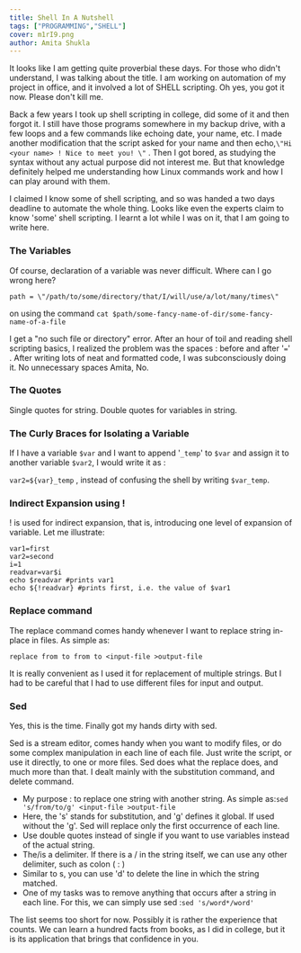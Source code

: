 ```yaml
---
title: Shell In A Nutshell
tags: ["PROGRAMMING","SHELL"]
cover: m1rI9.png
author: Amita Shukla
---
```



It looks like I am getting quite proverbial these days. For those who didn't understand, I was talking about the title. I am working on automation of my project in office, and it involved a lot of SHELL scripting. Oh yes, you got it now. Please don't kill me.

 


<re-img src="m1rI9.png"></re-img>

 


Back a few years I took up shell scripting in college, did some of it and then forgot it. I still have those programs somewhere in my backup drive, with a few loops and a few commands like echoing date, your name, etc. I made another modification that the script asked for your name and then echo,`\"Hi <your name> ! Nice to meet you! \"` . Then I got bored, as studying the syntax without any actual purpose did not interest me. But that knowledge definitely helped me understanding how Linux commands work and how I can play around with them.

 


I claimed I know some of shell scripting, and so was handed a two days deadline to automate the whole thing. Looks like even the experts claim to know 'some' shell scripting. I learnt a lot while I was on it, that I am going to write here.

 


### The Variables

Of course, declaration of a variable was never difficult. Where can I go wrong here?

`path = \"/path/to/some/directory/that/I/will/use/a/lot/many/times\"`

on using the command `cat $path/some-fancy-name-of-dir/some-fancy-name-of-a-file`

I get a \"no such file or directory\" error. After an hour of toil and reading shell scripting basics, I realized the problem was the spaces : before and after '`=`' . After writing lots of neat and formatted code, I was subconsciously doing it. No unnecessary spaces Amita, No.

 


### The Quotes

Single quotes for string. Double quotes for variables in string.

 


### The Curly Braces for Isolating a Variable

If I have a variable `$var` and I want to append '`_temp`' to `$var` and assign it to another variable `$var2`, I would write it as :

`var2=${var}_temp` , instead of confusing the shell by writing `$var_temp`.

 


### Indirect Expansion using !

! is used for indirect expansion, that is, introducing one level of expansion of variable. Let me illustrate:

``` 
var1=first
var2=second
i=1
readvar=var$i
echo $readvar #prints var1
echo ${!readvar} #prints first, i.e. the value of $var1
```
 
### Replace command

The replace command comes handy whenever I want to replace string in-place in files. As simple as:

`replace from to from to <input-file >output-file`

It is really convenient as I used it for replacement of multiple strings. But I had to be careful that I had to use different files for input and output.

 


### Sed

Yes, this is the time. Finally got my hands dirty with sed.

Sed is a stream editor, comes handy when you want to modify files, or do some complex manipulation in each line of each file. Just write the script, or use it directly, to one or more files. Sed does what the replace does, and much more than that. I dealt mainly with the substitution command, and delete command.

- My purpose : to replace one string with another string. As simple as:`sed 's/from/to/g' <input-file >output-file`
- Here, the 's' stands for substitution, and 'g' defines it global. If used without the 'g'. Sed will replace only the first occurrence of each line.
- Use double quotes instead of single if you want to use variables instead of the actual string.
- The/is a delimiter. If there is a / in the string itself, we can use any other delimiter, such as colon ( : )
- Similar to s, you can use 'd' to delete the line in which the string matched.
- One of my tasks was to remove anything that occurs after a string in each line. For this, we can simply use sed :`sed 's/word*/word'`

 


The list seems too short for now. Possibly it is rather the experience that counts. We can learn a hundred facts from books, as I did in college, but it is its application that brings that confidence in you.

